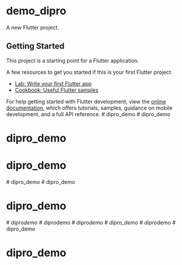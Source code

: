# demo_dipro

A new Flutter project.

## Getting Started

This project is a starting point for a Flutter application.

A few resources to get you started if this is your first Flutter project:

- [Lab: Write your first Flutter app](https://docs.flutter.dev/get-started/codelab)
- [Cookbook: Useful Flutter samples](https://docs.flutter.dev/cookbook)

For help getting started with Flutter development, view the
[online documentation](https://docs.flutter.dev/), which offers tutorials,
samples, guidance on mobile development, and a full API reference.
#   d i p r o _ d e m o  
 # dipro_demo
# dipro_demo
# dipro_demo
#   d i p r o _ d e m o  
 # dipro_demo
# dipro_demo
#   d i p r o _ d e m o  
 #   d i p r o _ d e m o  
 #   d i p r o _ d e m o  
 # dipro_demo
#   d i p r o _ d e m o  
 # dipro_demo
# dipro_demo
